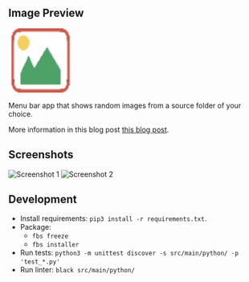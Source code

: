 ## Image Preview

<img src="screenshots/app.png" width="128px" height="128px" />

Menu bar app that shows random images from a source folder of your choice.

More information in this blog post [this blog post](http://mhasbini.com/blog/introducing-image-preview-app.html).

## Screenshots

![Screenshot 1](screenshots/1.png)
![Screenshot 2](screenshots/2.png)

## Development

- Install requirements: `pip3 install -r requirements.txt`.
- Package:
  - `fbs freeze`
  - `fbs installer`
- Run tests: `python3 -m unittest discover -s src/main/python/ -p 'test_*.py'`
- Run linter: `black src/main/python/`